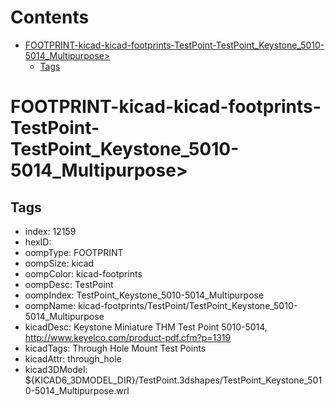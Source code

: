 



Contents
========

* [FOOTPRINT-kicad-kicad-footprints-TestPoint-TestPoint_Keystone_5010-5014_Multipurpose>](#footprint-kicad-kicad-footprints-testpoint-testpoint_keystone_5010-5014_multipurpose)
	* [Tags](#tags)

# FOOTPRINT-kicad-kicad-footprints-TestPoint-TestPoint_Keystone_5010-5014_Multipurpose>

## Tags

- index: 12159
- hexID: 
- oompType: FOOTPRINT
- oompSize: kicad
- oompColor: kicad-footprints
- oompDesc: TestPoint
- oompIndex: TestPoint_Keystone_5010-5014_Multipurpose
- oompName: kicad-footprints/TestPoint/TestPoint_Keystone_5010-5014_Multipurpose
- kicadDesc: Keystone Miniature THM Test Point 5010-5014, http://www.keyelco.com/product-pdf.cfm?p=1319
- kicadTags: Through Hole Mount Test Points
- kicadAttr: through_hole
- kicad3DModel: ${KICAD6_3DMODEL_DIR}/TestPoint.3dshapes/TestPoint_Keystone_5010-5014_Multipurpose.wrl
